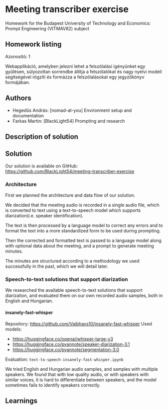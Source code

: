 # Meeting transcriber exercise

Homework for the Budapest University of Technology and Economics: Prompt Engineering (VITMAV82) subject

## Homework listing

Azonosító: 1

Webapplikáció, amelyben jelezni lehet a felszólalási igényünket egy gyűlésen, súlyozottan sorrendbe állítja a
felszólalókat és nagy nyelvi modell segítségével rögzíti és formázza a felszólalásokat egy jegyzőkönyv formájában.

## Authors

- Hegedűs András: \[nomad-at-you\] Environment setup and documentation
- Farkas Martin: \[BlackLight54\] Prompting and research

## Description of solution

## Solution

Our solution is available on GitHub: https://github.com/BlackLight54/meeting-transcriber-exercise

### Architecture

First we planned the architecture and data flow of our solution.

We decided that the meeting audio is recorded in a single audio file, which is converted to text using a text-to-speech
model which supports diarization(i.e. speaker identification).

The text is then processed by a language model to correct
any errors and to format the text into a more standardized form to be used during prompting.

Then the corrected and formatted text is passed to a language model along with optional data about the meeting, and a
prompt to generate meeting minutes.

The minutes are structured according to a methodology we used successfully in the past, which we will detail later.

### Speech-to-text solutions that support diarization

We researched the available speech-to-text solutions that support diarization, and evaluated them on our own recorded
audio samples, both in English and Hungarian.

#### insanely-fast-whisper

Repository: https://github.com/Vaibhavs10/insanely-fast-whisper
Used models:

- https://huggingface.co/openai/whisper-large-v3
- https://huggingface.co/pyannote/speaker-diarization-3.1
- https://huggingface.co/pyannote/segmentation-3.0

Evaluation: `text-to-speech-insanely-fast-whisper.ipynb`

We tried English and Hungarian audio samples, and samples with multiple speakers. We found that with low quality audio,
or with speakers with similar voices, it is hard to differentiate between speakers, and the model sometimes fails to identify speakers correctly.

## Learnings